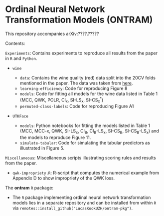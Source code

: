 # Ordinal Neural Network Transformation Models (ONTRAM)

This repository accompanies arXiv:????.?????

Contents:

`Experiments`: Contains experiments to reproduce all results from the paper
in `R` and `Python`.

- `wine`

	- `data`: Contains the wine quality (red) data split into the 20CV
	  folds mentioned in the paper. The data was taken from 
	  [here](https://github.com/tensorchiefs/dl_playr/tree/master/mlt).
	- `learning-efficiency`: Code for reproducing Figure 8
	- `models`: Code for fitting all models for the wine data listed
	  in Table 1 (MCC, QWK, POLR, CI<sub>x</sub>, SI-LS<sub>x</sub>,
	  SI-CS<sub>x</sub><sup>*</sup>)
	- `permuted-class-labels`: Code for reproducing Figure A1

- `UTKFace`

	- `models`: Python notebooks for fitting the models listed in Table 1
	  (MCC, MCC-x, QWK, SI-LS<sub>x</sub>, CI<sub>B</sub>, 
	  CI<sub>B</sub>-LS<sub>x</sub>, SI-CS<sub>B</sub>, 
	  SI-CS<sub>B</sub>-LS<sub>x</sub>) and the models to reproduce
	  Figure 11.
	- `simulate-tabular`: Code for simulating the tabular predictors as
	  illustrated in Figure 5.

`Miscellaneous`: Miscellaneous scripts illustrating scoring rules and results
from the paper.

- `qwk-impropriety.R`: R-script that computes the numerical example from
  Appendix D to show impropriety of the QWK loss.

The **ontram** `R` package:

- The `R` package implementing ordinal neural network transformation models
  lies in a separate repository and can be installed from within `R` via
  `remotes::install_github("LucasKookUZH/ontram-pkg")`.
